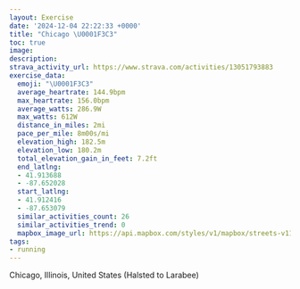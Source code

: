 ```yaml
---
layout: Exercise
date: '2024-12-04 22:22:33 +0000'
title: "Chicago \U0001F3C3"
toc: true
image:
description:
strava_activity_url: https://www.strava.com/activities/13051793883
exercise_data:
  emoji: "\U0001F3C3"
  average_heartrate: 144.9bpm
  max_heartrate: 156.0bpm
  average_watts: 286.9W
  max_watts: 612W
  distance_in_miles: 2mi
  pace_per_mile: 8m00s/mi
  elevation_high: 182.5m
  elevation_low: 180.2m
  total_elevation_gain_in_feet: 7.2ft
  end_latlng:
  - 41.913688
  - -87.652028
  start_latlng:
  - 41.912416
  - -87.653079
  similar_activities_count: 26
  similar_activities_trend: 0
  mapbox_image_url: https://api.mapbox.com/styles/v1/mapbox/streets-v11/static/path-5+787af2-1.0(ygy~Fhl~uOEiE%3FkFEmBC_%40CEI%3FGQAW%3FoGI%7DSESEGKAkADKECIIiSEm%40CkAGm%40EoAGk%40Ci%40%3F%7BFIaH%3Fg%40H%7B%40%3FuBCiBAT%40lDDnA%3FvBFv%40%40lA%3FbJFz%40%40rAFv%40HnCHjSDXFD~%40CV%3FJHBN%3FhFJnR%5Et%40GL%3FPHbI),pin-s-s+e5b22e(-87.65141,41.91373),pin-s-f+89ae00(-87.65012999999999,41.91372)/auto/800x800?access_token=pk.eyJ1Ijoiam9zaGJlY2ttYW4iLCJhIjoiY205eWR2aDd1MWZ6djJrbXc4a3M0bWZleiJ9.XiG9OWkNcZk2QzjJbxLB4A
tags:
- running
---
```




Chicago, Illinois, United States (Halsted to Larabee)

